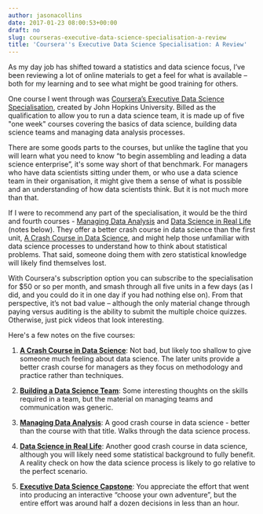 ```yaml
---
author: jasonacollins
date: 2017-01-23 08:00:53+00:00
draft: no
slug: courseras-executive-data-science-specialisation-a-review
title: 'Coursera''s Executive Data Science Specialisation: A Review'
---
```


As my day job has shifted toward a statistics and data science focus, I’ve been reviewing a lot of online materials to get a feel for what is available – both for my learning and to see what might be good training for others.

One course I went through was [Coursera’s Executive Data Science Specialisation](https://www.coursera.org/specializations/executive-data-science), created by John Hopkins University. Billed as the qualification to allow you to run a data science team, it is made up of five "one week" courses covering the basics of data science, building data science teams and managing data analysis processes.

There are some goods parts to the courses, but unlike the tagline that you will learn what you need to know “to begin assembling and leading a data science enterprise”, it's some way short of that benchmark. For managers who have data scientists sitting under them, or who use a data science team in their organisation, it might give them a sense of what is possible and an understanding of how data scientists think. But it is not much more than that.

If I were to recommend any part of the specialisation, it would be the third and fourth courses - [Managing Data Analysis](https://www.coursera.org/learn/managing-data-analysis) and [Data Science in Real Life](https://www.coursera.org/learn/real-life-data-science) (notes below). They offer a better crash course in data science than the first unit, [A Crash Course in Data Science](https://www.coursera.org/learn/data-science-course), and might help those unfamiliar with data science processes to understand how to think about statistical problems. That said, someone doing them with zero statistical knowledge will likely find themselves lost.

With Coursera's subscription option you can subscribe to the specialisation for $50 or so per month, and smash through all five units in a few days (as I did, and you could do it in one day if you had nothing else on). From that perspective, it’s not bad value – although the only material change through paying versus auditing is the ability to submit the multiple choice quizzes. Otherwise, just pick videos that look interesting.

Here's a few notes on  the five courses:



 	
  1. [**A Crash Course in Data Science**](https://www.coursera.org/learn/data-science-course): Not bad, but likely too shallow to give someone much feeling about data science. The later units provide a better crash course for managers as they focus on methodology and practice rather than techniques.



 	
  2. [**Building a Data Science Team**](https://www.coursera.org/learn/build-data-science-team): Some interesting thoughts on the skills required in a team, but the material on managing teams and communication was generic.



 	
  3. [**Managing Data Analysis**](https://www.coursera.org/learn/managing-data-analysis): A good crash course in data science - better than the course with that title. Walks through the data science process.



 	
  4. [**Data Science in Real Life**](https://www.coursera.org/learn/real-life-data-science): Another good crash course in data science, although you will likely need some statistical background to fully benefit. A reality check on how the data science process is likely to go relative to the perfect scenario.



 	
  5. [**Executive Data Science Capstone**](https://www.coursera.org/learn/executive-data-science-capstone): You appreciate the effort that went into producing an interactive “choose your own adventure”, but the entire effort was around half a dozen decisions in less than an hour.


